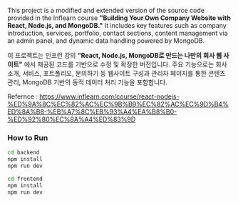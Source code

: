 This project is a modified and extended version of the source code provided in the Inflearn course **"Building Your Own Company Website with React, Node.js, and MongoDB."** It includes key features such as company introduction, services, portfolio, contact sections, content management via an admin panel, and dynamic data handling powered by MongoDB.

이 프로젝트는 인프런 강의 **"React, Node.js, MongoDB로 만드는 나만의 회사 웹 사이트"** 에서 제공된 코드를 기반으로 수정 및 확장한 버전입니다. 주요 기능으로는 회사 소개, 서비스, 포트폴리오, 문의하기 등 웹사이트 구성과 관리자 페이지를 통한 콘텐츠 관리, MongoDB 기반의 동적 데이터 처리 기능을 포함합니다.

Refernce : https://www.inflearn.com/course/react-nodejs-%ED%9A%8C%EC%82%AC%EC%9B%B9%EC%82%AC%EC%9D%B4%ED%8A%B8-%EB%A7%8C%EB%93%A4%EA%B8%B0-%ED%92%80%EC%8A%A4%ED%83%9D


### How to Run

```bash
cd backend
npm install
npm run dev

cd frontend
npm install
npm run dev

